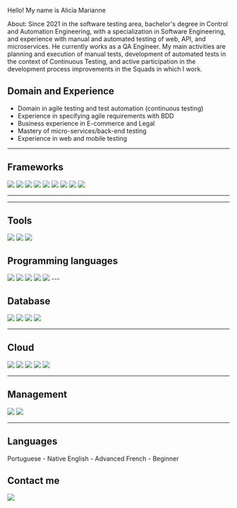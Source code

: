 Hello! My name is Alicia Marianne 

About:
Since 2021 in the software testing area, bachelor's degree in Control and Automation Engineering, with a specialization in Software Engineering, and experience with manual and automated testing of web, API, and microservices. He currently works as a QA Engineer. My main activities are planning and execution of manual tests, development of automated tests in the context of Continuous Testing, and active participation in the development process improvements in the Squads in which I work.

## Domain and Experience

 - Domain in agile testing and test automation (continuous testing)
 - Experience in specifying agile requirements with BDD
 - Business experience in E-commerce and Legal
 - Mastery of micro-services/back-end testing
 - Experience in web and mobile testing

---
 ## Frameworks

<img src="{https://img.shields.io/badge/Cypress-17202C?style=for-the-badge&logo=cypress&logoColor=white}" />
<img src="{https://img.shields.io/badge/Selenium-43B02A?style=for-the-badge&logo=Selenium&logoColor=white}" />
<img src="{https://img.shields.io/badge/Junit5-25A162?style=for-the-badge&logo=junit5&logoColor=white}" />
<img src="{https://img.shields.io/badge/Cucumber-43B02A?style=for-the-badge&logo=cucumber&logoColor=white}" />
<img src="{https://img.shields.io/badge/NUNit-43B02A?style=for-the-badge&logo=nunit&logoColor=white}" />
<img src="{https://img.shields.io/badge/RestAssured-CC342D?style=for-the-badge&logo=restassured&logoColor=white}" />
<img src="{https://img.shields.io/badge/Jmeter-CC342D?style=for-the-badge&logo=jmeter&logoColor=white}" />
<img src="{https://img.shields.io/badge/apache_maven-C71A36?style=for-the-badge&logo=apachemaven&logoColor=white}" />
<img src="{https://img.shields.io/badge/NuGet-004880?style=for-the-badge&logo=nuget&logoColor=white}" />

---

--- 
## Tools
<img src="{https://img.shields.io/badge/Insomnia-5849be?style=for-the-badge&logo=Insomnia&logoColor=white}" />
<img src="{https://img.shields.io/badge/Postman-FF6C37?style=for-the-badge&logo=Postman&logoColor=white}" />
<img src="{https://img.shields.io/badge/PowerBI-F2C811?style=for-the-badge&logo=Power%20BI&logoColor=white}" />


## Programming languages
<img src="{https://img.shields.io/badge/JavaScript-323330?style=for-the-badge&logo=javascript&logoColor=F7DF1E}" />
<img src="{https://img.shields.io/badge/Python-FFD43B?style=for-the-badge&logo=python&logoColor=blue}" />
<img src="{https://img.shields.io/badge/C%23-239120?style=for-the-badge&logo=c-sharp&logoColor=white}" />
<img src="{https://img.shields.io/badge/OpenJDK-ED8B00?style=for-the-badge&logo=openjdk&logoColor=white}" />
<img src="{https://img.shields.io/badge/Node%20js-339933?style=for-the-badge&logo=nodedotjs&logoColor=white}" />
 ---

## Database
<img src="{https://img.shields.io/badge/MongoDB-4EA94B?style=for-the-badge&logo=mongodb&logoColor=white}" />
<img src="{https://img.shields.io/badge/MySQL-005C84?style=for-the-badge&logo=mysql&logoColor=white}" />
<img src="{https://img.shields.io/badge/Elastic_Search-005571?style=for-the-badge&logo=elasticsearch&logoColor=white}" />
<img src="{https://img.shields.io/badge/PostgreSQL-316192?style=for-the-badge&logo=postgresql&logoColor=white}" />

 ---
 ## Cloud
<img src="{https://img.shields.io/badge/Azure_DevOps-0078D7?style=for-the-badge&logo=azure-devops&logoColor=white}" />
<img src="{https://img.shields.io/badge/elastic%20cloud-005571?style=for-the-badge&logo=elasticcloud&logoColor=white}" />
<img src="{https://img.shields.io/badge/Heroku-430098?style=for-the-badge&logo=heroku&logoColor=white}" />
<img src="{https://img.shields.io/badge/Argo%20CD-1e0b3e?style=for-the-badge&logo=argo&logoColor=#d16044}" />
<img src="{https://img.shields.io/badge/Apache_Kafka-231F20?style=for-the-badge&logo=apache-kafka&logoColor=white}" />


---

 ## Management
<img src="{https://img.shields.io/badge/Jira-0052CC?style=for-the-badge&logo=Jira&logoColor=white}" />
<img src="{https://img.shields.io/badge/Zephyr-0052CC?style=for-the-badge&logo=Zephyr&logoColor=white}" />


--- 
## Languages

Portuguese - Native
English - Advanced 
French - Beginner

## Contact me
 <img src="{https://img.shields.io/badge/Gmail-D14836?style=for-the-badge&logo=gmail&logoColor=white}" />


  